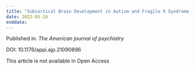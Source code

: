 ```yaml
---
title: "Subcortical Brain Development in Autism and Fragile X Syndrome: Evidence for Dynamic[comma] Age- and Disorder-Specific Trajectories in Infancy."
date: 2022-03-26
enddate:
---
```


Published in: *The American journal of psychiatry*

DOI: 10.1176/appi.ajp.21090896

This article is not available in Open Access


